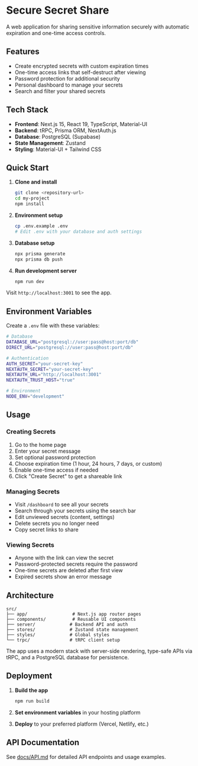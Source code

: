 # Secure Secret Share

A web application for sharing sensitive information securely with automatic expiration and one-time access controls.

## Features

- Create encrypted secrets with custom expiration times
- One-time access links that self-destruct after viewing
- Password protection for additional security
- Personal dashboard to manage your secrets
- Search and filter your shared secrets

## Tech Stack

- **Frontend**: Next.js 15, React 19, TypeScript, Material-UI
- **Backend**: tRPC, Prisma ORM, NextAuth.js
- **Database**: PostgreSQL (Supabase)
- **State Management**: Zustand
- **Styling**: Material-UI + Tailwind CSS

## Quick Start

1. **Clone and install**

   ```bash
   git clone <repository-url>
   cd my-project
   npm install
   ```

2. **Environment setup**

   ```bash
   cp .env.example .env
   # Edit .env with your database and auth settings
   ```

3. **Database setup**

   ```bash
   npx prisma generate
   npx prisma db push
   ```

4. **Run development server**
   ```bash
   npm run dev
   ```

Visit `http://localhost:3001` to see the app.

## Environment Variables

Create a `.env` file with these variables:

```bash
# Database
DATABASE_URL="postgresql://user:pass@host:port/db"
DIRECT_URL="postgresql://user:pass@host:port/db"

# Authentication
AUTH_SECRET="your-secret-key"
NEXTAUTH_SECRET="your-secret-key"
NEXTAUTH_URL="http://localhost:3001"
NEXTAUTH_TRUST_HOST="true"

# Environment
NODE_ENV="development"
```

## Usage

### Creating Secrets

1. Go to the home page
2. Enter your secret message
3. Set optional password protection
4. Choose expiration time (1 hour, 24 hours, 7 days, or custom)
5. Enable one-time access if needed
6. Click "Create Secret" to get a shareable link

### Managing Secrets

- Visit `/dashboard` to see all your secrets
- Search through your secrets using the search bar
- Edit unviewed secrets (content, settings)
- Delete secrets you no longer need
- Copy secret links to share

### Viewing Secrets

- Anyone with the link can view the secret
- Password-protected secrets require the password
- One-time secrets are deleted after first view
- Expired secrets show an error message

## Architecture

```
src/
├── app/                 # Next.js app router pages
├── components/          # Reusable UI components
├── server/             # Backend API and auth
├── stores/             # Zustand state management
├── styles/             # Global styles
└── trpc/               # tRPC client setup
```

The app uses a modern stack with server-side rendering, type-safe APIs via tRPC, and a PostgreSQL database for persistence.

## Deployment

1. **Build the app**

   ```bash
   npm run build
   ```

2. **Set environment variables** in your hosting platform

3. **Deploy** to your preferred platform (Vercel, Netlify, etc.)

## API Documentation

See [docs/API.md](docs/API.md) for detailed API endpoints and usage examples.
